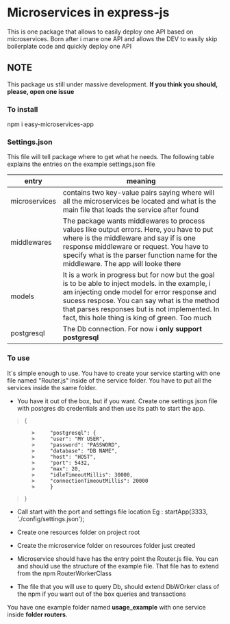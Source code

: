 # Microservices in express-js 

This is one package that allows to easily deploy one API based on microservices. Born after i mane one API and allows the DEV to easily skip boilerplate code and quickly deploy one API

## NOTE

This package us still under massive development. **If you think you should, please, open one issue**

### To install
npm i easy-microservices-app


### Settings.json

This file will tell package where to get what he needs. The following table explains the entries on the example settings.json file

| entry | meaning  |
|--|--|
| microservices | contains two key-value pairs saying where will all the microservices be located and what is the main file that loads the service after found |
| middlewares | The package wants middlewares to process values like output errors. Here, you have to put where is the middleware and say if is one response middleware or request. You have to specify what is the parser function name for the middleware. The app will looke there  |
| models | It is a work in progress but for now but the goal is to be able to inject models. in the example, i am injecting onde model for error response and sucess respose. You can say what is the method that parses responses but is not implemented. In fact, this hole thing is king of green. Too much |
| postgresql | The Db connection. For now i **only support postgresql**|

### To use
It´s simple enough to use. You have to create your service starting with one file named "Router.js" inside of the service folder. You have to put all the services inside the same folder.

- You have it out of the box, but if you want. Create one settings json file with postgres db credentials and then use its path to start the app.

>     {
			>     "postgresql": {
			>     "user": "MY USER",
			>     "password": "PASSWORD",
			>     "database": "DB NAME",
			>     "host": "HOST",
			>     "port": 5432,
			>     "max": 20,
			>     "idleTimeoutMillis": 30000,
			>     "connectionTimeoutMillis": 20000
			>     }    
>     }

- Call start with the port and settings file location Eg : startApp(3333, './config/settings.json');

- Create one resources folder on project root

- Create the microservice folder on resources folder just created

- Microservice should have has the entry point the Router.js file. You can and should use the structure of the example file. That file has to extend from the npm RouterWorkerClass

- The file that you will use to query Db, should extend DbWOrker class of the npm if you want out of the box queries and transactions

You have one example folder named **usage_example** with one service inside **folder routers**. 
